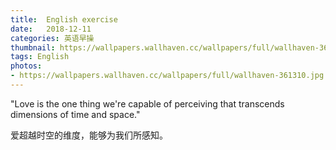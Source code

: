 ```yaml
---
title:  English exercise
date:   2018-12-11
categories: 英语早操
thumbnail: https://wallpapers.wallhaven.cc/wallpapers/full/wallhaven-361310.jpg
tags: English
photos:
- https://wallpapers.wallhaven.cc/wallpapers/full/wallhaven-361310.jpg
---
```


"Love is the one thing we're capable of perceiving that transcends dimensions of time and space."
<p>爱超越时空的维度，能够为我们所感知。</p>
